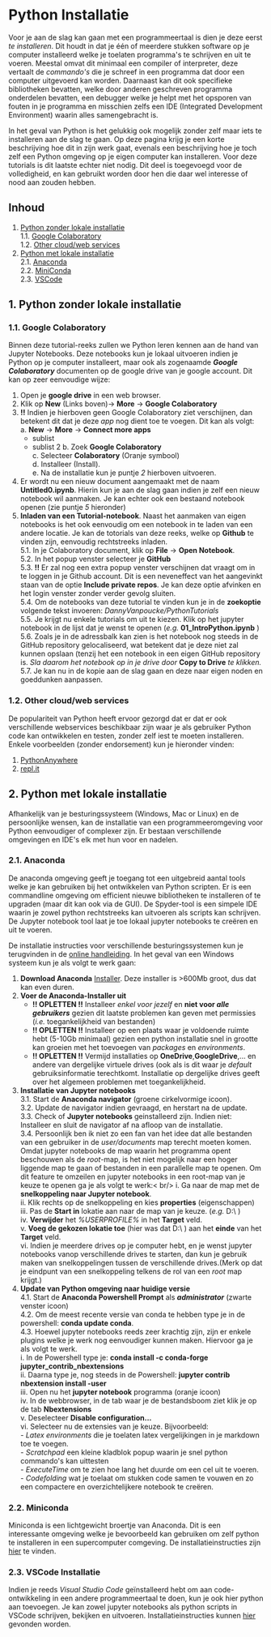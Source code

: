 # Python Installatie
Voor je aan de slag kan gaan met een programmeertaal is dien je deze eerst *te installeren*.
Dit houdt in dat je één of meerdere stukken software op je computer installeerd welke je toelaten
programma's te schrijven en uit te voeren. Meestal omvat dit minimaal een compiler of interpreter, deze
vertaalt de *commando's* die je schreef in een programma dat door een computer uitgevoerd kan 
worden. Daarnaast kan dit ook specifieke bibliotheken bevatten, welke door anderen geschreven 
programma onderdelen bevatten, een debugger welke je helpt met het opsporen van fouten in je
programma en misschien zelfs een IDE (Integrated Development Environment) waarin alles samengebracht is.

In het geval van Python is het gelukkig ook mogelijk zonder zelf maar iets te installeren 
aan de slag te gaan. Op deze pagina krijg je een korte beschrijving hoe dit in zijn werk gaat,
evenals een beschrijving hoe je toch zelf een Python omgeving op je eigen computer kan installeren.
Voor deze tutorials is dit laatste echter niet nodig. Dit deel is toegevoegd voor de 
volledigheid, en kan gebruikt worden door hen die daar wel interesse of nood aan zouden hebben.

## Inhoud
1. [Python zonder lokale installatie](#noinstall)  
   1.1. [Google Colaboratory](#colab)  
   1.2. [Other cloud/web services](#webservice)  
2. [Python met lokale installatie](#install)  
   2.1. [Anaconda](#anaconda)  
   2.2. [MiniConda](#miniconda)  
   2.3. [VSCode](#vscode)  
<!-- Links are a bit tricky, local links go through anchors: HTML-A-tags. However, to work the "name" variable should be all non-caps -->
<!-- add 2 blank spaces at the end of a line to get a linebreak or use < br/> or add empty line -->

##  <a name='noinstall'> </a> 1. Python zonder lokale installatie  

###  <a name='colab'> </a> 1.1. Google Colaboratory
Binnen deze tutorial-reeks zullen we Python leren kennen aan de hand van Jupyter Notebooks. 
Deze notebooks kun je lokaal uitvoeren indien je Python op je computer installeert, maar ook
als zogenaamde **_Google Colaboratory_** documenten op de google drive van je google account.
Dit kan op zeer eenvoudige wijze: <br/>
1. Open je **google drive** in een web browser.
2. Klik op **New** (Links boven)&rarr; **More** &rarr; **Google Colaboratory**
3. **!!** Indien je hierboven geen Google Colaboratory ziet verschijnen, dan betekent dit dat je deze *app* nog dient toe te voegen. Dit kan als volgt:<br/>
   a. **New** &rarr; **More** &rarr; **Connect more apps** <br/>
      - sublist
      - sublist 2 
   b. Zoek **Google Colaboratory**<br/>
   c. Selecteer **Colaboratory** (Oranje symbool)<br/>
   d. Installeer (Install).<br/>
   e. Na de installatie kun je puntje *2* hierboven uitvoeren.<br/>
4. Er wordt nu een nieuw document aangemaakt met de naam **Untitled0.ipynb**. Hierin kun 
	   je aan de slag gaan indien je zelf een nieuw notebook wil aanmaken. Je kan echter 
	   ook een bestaand notebook openen (zie puntje *5* hieronder)<br/>
5. **Inladen van een Tutorial-notebook**. Naast het aanmaken van eigen notebooks is het ook
	   eenvoudig om een notebook in te laden van een andere locatie. Je kan de totorials van deze
	   reeks, welke op **Github** te vinden zijn, eenvoudig rechtstreeks inladen.<br/>
   5.1. In je Colaboratory document, klik op **File** &rarr; **Open Notebook**.<br/>
   5.2. In het popup venster selecteer je **GitHub**<br/>
   5.3. **!!** Er zal nog een extra popup venster verschijnen dat vraagt om in te loggen in je 
	        Github account. Dit is een neveneffect van het aangevinkt staan van de optie 
		**Include private repos**. Je kan deze optie afvinken en het login venster
		zonder verder gevolg sluiten.<br/>
   5.4. Om de notebooks van deze tutorial te vinden kun je in de **zoekoptie** volgende tekst 
	        invoeren: *DannyVanpoucke/PythonTutorials* <br/>
   5.5. Je krijgt nu enkele tutorials om uit te kiezen. Klik op het jupyter notebook in de 
            lijst dat je wenst te openen (*e.g.* **01_IntroPython.ipynb** ) <br/>
   5.6. Zoals je in de adressbalk kan zien is het notebook nog steeds in de GitHub repository
                gelocaliseerd, wat betekent dat je deze niet zal kunnen opslaan (tenzij het een 
		notebook in een eigen GitHub repository is. *Sla daarom het notebook op in je drive door*
		**Copy to Drive** *te klikken.* <br/>
   5.7. Je kan nu in de kopie aan de slag gaan en deze naar eigen noden en goeddunken aanpassen.


###  <a name='webservice'> </a> 1.2. Other cloud/web services
De populariteit van Python heeft ervoor gezorgd dat er dat er ook verschillende webservices beschikbaar
zijn waar je als gebruiker Python code kan ontwikkelen en testen, zonder zelf iest te moeten installeren.
Enkele voorbeelden (zonder endorsement) kun je hieronder vinden:
   1. [PythonAnywhere](https://www.pythonanywhere.com/)
   2. [repl.it](https://replit.com/)


##  <a name='install'> </a> 2. Python met lokale installatie
Afhankelijk van je besturingssysteem (Windows, Mac or Linux) en de persoonlijke wensen, kan de
installatie van een programmeeromgeving voor Python eenvoudiger of complexer zijn. Er bestaan
verschillende omgevingen en IDE's elk met hun voor en nadelen. 

###  <a name='anaconda'> </a> 2.1. Anaconda
De anaconda omgeving geeft je toegang tot een uitgebreid aantal tools welke je kan gebruiken
bij het ontwikkelen van Python scripten. Er is een commandline omgeving om efficient nieuwe
bibliotheken te installeren of te upgraden (maar dit kan ook via de GUI). De Spyder-tool is een
simpele IDE waarin je zowel python rechtstreeks kan uitvoeren als scripts kan schrijven. De 
Jupyter notebook tool laat je toe lokaal jupyter notebooks te creëren en uit te voeren.

De installatie instructies voor verschillende besturingssystemen kun je terugvinden in de 
[online handleiding](https://docs.anaconda.com/anaconda/install/index.html). In het geval 
van een Windows systeem kun je als volgt te werk gaan:
1. **Download Anaconda** [Installer](https://www.anaconda.com/products/distribution). Deze
     installer is >600Mb groot, dus dat kan even duren.<br/>
2. **Voer de Anaconda-Installer uit**<br/>
   - **!! OPLETTEN !!** Installeer *enkel voor jezelf* en **niet voor _alle_ _gebruikers_** gezien
	   dit laatste problemen kan geven met permissies (*i.e.* toegankelijkheid van bestanden)<br/>
   - **!! OPLETTEN !!** Installeer op een plaats waar je voldoende ruimte hebt (5-10Gb minimaal)
	   gezien een python installatie snel in grootte kan groeien met het toevoegen van *packages* 
	   en *environments*.<br/>
   - **!! OPLETTEN !!** Vermijd installaties op **OneDrive**,**GoogleDrive**,... en andere van dergelijke virtuele
	   drives (ook als is dit waar je *default* gebruiksinformatie terechtkomt. Installatie op dergelijke
	   drives geeft over het algemeen problemen met toegankelijkheid.<br/>
3. **Installatie van Jupyter notebooks**<br/>
   3.1. Start de **Anaconda navigator** (groene cirkelvormige icoon).<br/>
   3.2. Update de navigator indien gevraagd, en herstart na de update.<br/>
   3.3. Check of **Jupyter notebooks** geinstalleerd zijn. Indien niet: Installeer en 
	      sluit de navigator af na afloop van de installatie.<br/>
   3.4. Persoonlijk ben ik niet zo een fan van het idee dat alle bestanden van een gebruiker
        in de *user/documents* map terecht moeten komen. Omdat jupyter notebooks de map 
	waarin het programma opent beschouwen als de *root*-map, is het niet mogelijk naar 
	een hoger liggende map te gaan of bestanden in een parallelle map te openen. Om 
	dit feature te omzeilen en jupyter notebooks in een root-map van je keuze te openen 
	ga je als volgt te werk:< br/>
        i.  Ga naar de map met de **snelkoppeling naar Jupyter notebook**.<br/>
        ii.  Klik rechts op de snelkoppeling en kies **properties** (eigenschappen)<br/>
        iii. Pas de **Start in** lokatie aan naar de map van je keuze. (*e.g.* D:\ )<br/>
        iv.  **Verwijder** het *%USERPROFILE%* in het **Target** veld.<br/>
        v.   **Voeg de gekozen lokatie toe** (hier was dat D:\ ) aan het **einde** van het **Target** veld.<br/>
        vi.  Indien je meerdere drives op je computer hebt, en je wenst jupyter notebooks vanop
			     verschillende drives te starten, dan kun je gebruik maken van snelkoppelingen tussen
				 de verschillende drives.(Merk op dat je eindpunt van een snelkoppeling telkens de rol
				 van een *root* map krijgt.)<br/>
4. **Update van Python omgeving naar huidige versie**<br/>
   4.1. Start de **Anaconda Powershell Prompt** als **_administrator_** (zwarte venster icoon)<br/>
   4.2. Om de meest recente versie van conda te hebben type je in de powershell: **conda update conda**.<br/>
   4.3. Hoewel jupyter notebooks reeds zeer krachtig zijn, zijn er enkele plugins welke je werk
	        nog eenvoudiger kunnen maken. Hiervoor ga je als volgt te werk.<br/>
        i.   In de Powershell type je: **conda install -c conda-forge jupyter_contrib_nbextensions**<br/>
        ii.  Daarna type je, nog steeds in de Powershell: **jupyter contrib nbextension install -user**<br/>
        iii. Open nu het **jupyter notebook** programma (oranje icoon)<br/>
        iv.  In de webbrowser, in de tab waar je de bestandsboom ziet klik je op de tab **Nbextensions**<br/>
        v.   Deselecteer **Disable configuration...**<br/>
        vi.  Selecteer nu de extensies van je keuze. Bijvoorbeeld:<br/>
              - *Latex environments* die je toelaten latex vergelijkingen in je markdown toe te voegen.<br/>
              - *Scratchpad* een kleine kladblok popup waarin je snel python commando's kan uittesten<br/>
              - *ExecuteTime* om te zien hoe lang het duurde om een cel uit te voeren.<br/>
              - *Codefolding* wat je toelaat om stukken code samen te vouwen en zo een compactere en 
	        overzichtelijkere notebook te creëren.<br/>

###  <a name='miniconda'> </a> 2.2. Miniconda
Miniconda is een lichtgewicht broertje van Anaconda. Dit is een interessante omgeving welke je 
bevoorbeeld kan gebruiken om zelf python te installeren in een supercomputer comgeving.
De installatieinstructies zijn [hier](https://docs.conda.io/en/latest/miniconda.html) te vinden.

### <a name='vscode'> </a> 2.3. VSCode Installatie
Indien je reeds *Visual Studio Code* geïnstalleerd hebt om aan code-ontwikkeling in een andere
programmeertaal te doen, kun je ook hier python aan toevoegen. Je kan zowel jupyter notebooks 
als python scripts in VSCode schrijven, bekijken en uitvoeren. Installatieinstructies kunnen
[hier](https://code.visualstudio.com/docs/languages/python) gevonden worden.
